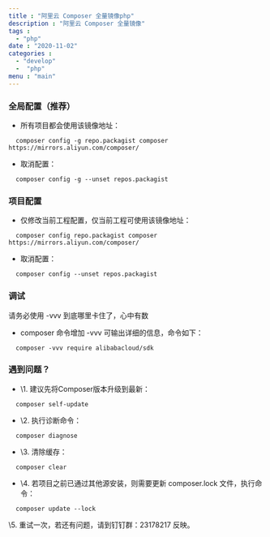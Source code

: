 ```yaml
---
title : "阿里云 Composer 全量镜像php"
description : "阿里云 Composer 全量镜像"
tags :
  - "php"
date : "2020-11-02"
categories : 
  - "develop"
  -  "php"
menu : "main"
---
```



### 全局配置（推荐）

- 所有项目都会使用该镜像地址：
```
  composer config -g repo.packagist composer https://mirrors.aliyun.com/composer/
```
<!--more-->

- 取消配置：
```
  composer config -g --unset repos.packagist
```

### 项目配置

- 仅修改当前工程配置，仅当前工程可使用该镜像地址：
```
  composer config repo.packagist composer https://mirrors.aliyun.com/composer/
```
- 取消配置：
```
  composer config --unset repos.packagist
```
### 调试

请务必使用 -vvv 到底哪里卡住了，心中有数
- composer 命令增加 -vvv 可输出详细的信息，命令如下：
```
  composer -vvv require alibabacloud/sdk
```

### 遇到问题？

- \1. 建议先将Composer版本升级到最新：
```
  composer self-update
```
- \2. 执行诊断命令：
```
  composer diagnose
```
- \3. 清除缓存：
```
  composer clear
```
- \4. 若项目之前已通过其他源安装，则需要更新 composer.lock 文件，执行命令：
```
  composer update --lock
```
\5. 重试一次，若还有问题，请到钉钉群：23178217 反映。